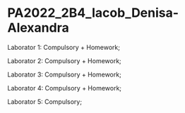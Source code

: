 # PA2022_2B4_Iacob_Denisa-Alexandra

Laborator 1:
Compulsory + Homework;

Laborator 2:
Compulsory + Homework;

Laborator 3:
Compulsory + Homework;

Laborator 4:
Compulsory + Homework;

Laborator 5:
Compulsory;